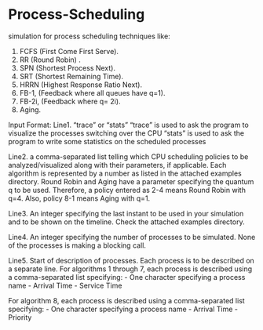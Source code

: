 # Process-Scheduling
simulation for process scheduling techniques like:
1. FCFS (First Come First Serve).
2. RR (Round Robin) .
3. SPN (Shortest Process Next).
4. SRT (Shortest Remaining Time).
5. HRRN (Highest Response Ratio Next).
6. FB-1, (Feedback where all queues have q=1).
7. FB-2i, (Feedback where q= 2i).
8. Aging.

Input Format:
Line1. “trace” or “stats”
    “trace” is used to ask the program to visualize the processes switching over the CPU
    “stats” is used to ask the program to write some statistics on the scheduled processes
    
Line2. a comma-separated list telling which CPU scheduling policies to be analyzed/visualized along with 
    their parameters, if applicable. Each algorithm is represented by a number as listed in the 
    attached examples directory. 
    Round Robin and Aging have a parameter specifying the quantum q to be used. Therefore, a policy 
    entered as 2-4 means Round Robin with q=4. Also, policy 8-1 means Aging with q=1.
    
Line3. An integer specifying the last instant to be used in your simulation and to be shown on the timeline. 
    Check the attached examples directory.  
    
Line4. An integer specifying the number of processes to be simulated. None of the processes is making a 
    blocking call.
    
Line5. Start of description of processes. Each process is to be described on a separate line. For algorithms 
    1 through 7, each process is described using a comma-separated list specifying:
      - One character specifying a process name
      - Arrival Time
      - Service Time
      
For algorithm 8, each process is described using a comma-separated list specifying:
      - One character specifying a process name
      - Arrival Time
      - Priority
